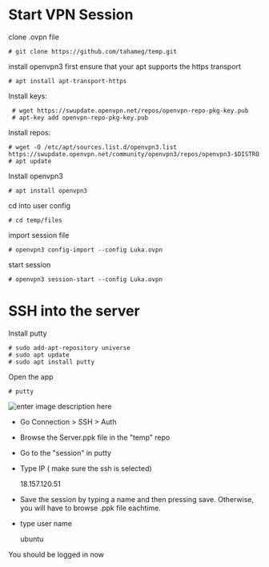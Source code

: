 # Start VPN Session
clone .ovpn file

    # git clone https://github.com/tahameg/temp.git
install openvpn3
first ensure that your apt supports the https transport 

    # apt install apt-transport-https
Install keys:

     # wget https://swupdate.openvpn.net/repos/openvpn-repo-pkg-key.pub
     # apt-key add openvpn-repo-pkg-key.pub
   
Install repos:

    # wget -O /etc/apt/sources.list.d/openvpn3.list https://swupdate.openvpn.net/community/openvpn3/repos/openvpn3-$DISTRO.list
    # apt update

Install openvpn3

    # apt install openvpn3
cd into user config

    # cd temp/files
  
import session file

    # openvpn3 config-import --config Luka.ovpn
start session

    # openvpn3 session-start --config Luka.ovpn
# SSH into the server
Install putty

    # sudo add-apt-repository universe
    # sudo apt update
    # sudo apt install putty
   
   Open the app
   

    # putty
![enter image description here](https://i0.wp.com/itsfoss.com/wp-content/uploads/2018/12/putty-interface-ubuntu.jpeg?w=800&ssl=1)
   

 - Go Connection > SSH > Auth 
 - Browse the Server.ppk file in the "temp"
   repo  
  - Go to the "session" in putty 
  - Type IP ( make sure the ssh is
   selected)
   
    18.157.120.51
  
  - Save the session by typing a name and then pressing save. Otherwise, you will have to browse .ppk file eachtime.
  - type user name 
  
     ubuntu
     
You should be logged in now
  
